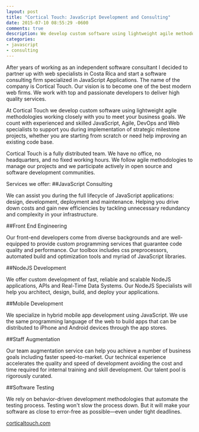 ```yaml
---
layout: post
title: "Cortical Touch: JavaScript Development and Consulting"
date: 2015-07-10 08:55:29 -0600
comments: true
description: We develop custom software using lightweight agile methodologies working closely with you to meet your business goals.
categories: 
- javascript
- consulting
---
```


After years of working as an independent software consultant I decided to partner up with web specialists in Costa Rica and start a software consulting firm specialized in JavaScript Applications. The name of the company is Cortical Touch. Our vision is to become one of the best modern web firms. We work with top and passionate developers to deliver high quality services.

At Cortical Touch we develop custom software using lightweight agile methodologies working closely with you to meet your business goals. We count with experienced and skilled JavaScript, Agile, DevOps and Web specialists to support you during implementation of strategic milestone projects, whether you are starting from scratch or need help improving an existing code base.

Cortical Touch is a fully distributed team. We have no office, no headquarters, and no fixed working hours. We follow agile methodologies to manage our projects and we participate actively in open source and software development communities.
<!--more-->
Services we offer:
##JavaScript Consulting

We can assist you during the full lifecycle of JavaScript applications: design, development, deployment and maintenance. Helping you drive down costs and gain new efficiencies by tackling unnecessary redundancy and complexity in your infrastructure.

##Front End Engineering

Our front-end developers come from diverse backgrounds and are well-equipped to provide custom programming services that guarantee code quality and performance. Our toolbox includes css preprocessors, automated build and optimization tools and myriad of JavaScript libraries.

##NodeJS Development

We offer custom development of fast, reliable and scalable NodeJS applications, APIs and Real-Time Data Systems. Our NodeJS Specialists will help you architect, design, build, and deploy your applications.

##Mobile Development

We specialize in hybrid mobile app development using JavaScript. We use the same programming language of the web to build apps that can be distributed to iPhone and Android devices through the app stores.

##Staff Augmentation

Our team augmentation service can help you achieve a number of business goals including faster speed-to-market. Our technical experience accelerates the quality and speed of development avoiding the cost and time required for internal training and skill development. Our talent pool is rigorously curated.

##Software Testing

We rely on behavior-driven development methodologies that automate the testing process. Testing won't slow the process down. But it will make your software as close to error-free as possible—even under tight deadlines.


[corticaltouch.com](http://corticaltouch.com) 
